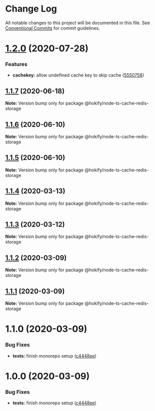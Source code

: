 # Change Log

All notable changes to this project will be documented in this file.
See [Conventional Commits](https://conventionalcommits.org) for commit guidelines.

# [1.2.0](https://github.com/hokify/node-ts-cache/compare/@hokify/node-ts-cache-redis-storage@1.1.7...@hokify/node-ts-cache-redis-storage@1.2.0) (2020-07-28)


### Features

* **cachekey:** allow undefined cache key to skip cache ([5550758](https://github.com/hokify/node-ts-cache/commit/555075821c6e581aebb41c76cb6b81fe56724f98))





## [1.1.7](https://github.com/hokify/node-ts-cache/compare/@hokify/node-ts-cache-redis-storage@1.1.6...@hokify/node-ts-cache-redis-storage@1.1.7) (2020-06-18)

**Note:** Version bump only for package @hokify/node-ts-cache-redis-storage





## [1.1.6](https://github.com/hokify/node-ts-cache/compare/@hokify/node-ts-cache-redis-storage@1.1.5...@hokify/node-ts-cache-redis-storage@1.1.6) (2020-06-10)

**Note:** Version bump only for package @hokify/node-ts-cache-redis-storage





## [1.1.5](https://github.com/hokify/node-ts-cache/compare/@hokify/node-ts-cache-redis-storage@1.1.4...@hokify/node-ts-cache-redis-storage@1.1.5) (2020-06-10)

**Note:** Version bump only for package @hokify/node-ts-cache-redis-storage





## [1.1.4](https://github.com/hokify/node-ts-cache/compare/@hokify/node-ts-cache-redis-storage@1.1.3...@hokify/node-ts-cache-redis-storage@1.1.4) (2020-03-13)

**Note:** Version bump only for package @hokify/node-ts-cache-redis-storage





## [1.1.3](https://github.com/hokify/node-ts-cache/compare/@hokify/node-ts-cache-redis-storage@1.1.2...@hokify/node-ts-cache-redis-storage@1.1.3) (2020-03-12)

**Note:** Version bump only for package @hokify/node-ts-cache-redis-storage





## [1.1.2](https://github.com/hokify/node-ts-cache/compare/@hokify/node-ts-cache-redis-storage@1.1.1...@hokify/node-ts-cache-redis-storage@1.1.2) (2020-03-09)

**Note:** Version bump only for package @hokify/node-ts-cache-redis-storage





## [1.1.1](https://github.com/hokify/node-ts-cache/compare/@hokify/node-ts-cache-redis-storage@1.1.0...@hokify/node-ts-cache-redis-storage@1.1.1) (2020-03-09)

**Note:** Version bump only for package @hokify/node-ts-cache-redis-storage





# 1.1.0 (2020-03-09)


### Bug Fixes

* **tests:** finish monorepo setup ([c4448ee](https://github.com/hokify/node-ts-cache/commit/c4448eebfc30c20681ba1546f2494f98a63e6193))





# 1.0.0 (2020-03-09)


### Bug Fixes

* **tests:** finish monorepo setup ([c4448ee](https://github.com/hokify/node-ts-cache/commit/c4448eebfc30c20681ba1546f2494f98a63e6193))
